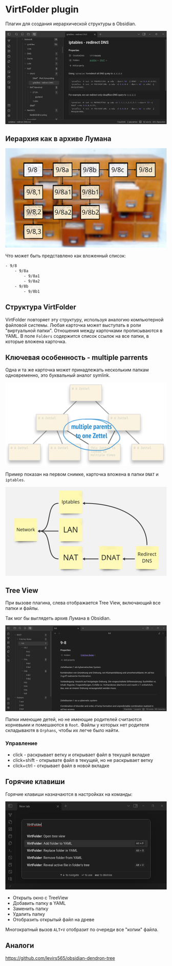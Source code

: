 # VirtFolder plugin

Плагин для создания иерархической структуры в Obsidian. 

![virt_folder_example](./Images/virt_folder_example.png)

## Иерархия как в архиве Лумана

![zettelkasten_structure](./Images/zettelkasten_structure.jpg)

Что может быть представлено как вложенный список:

```
- 9/8
	- 9/8a
		- 9/8a1
		- 9/8a2
	- 9/8b
		- 9/8b1
```

## Структура VirtFolder

VirtFolder повторяет эту структуру, используя аналогию компьютерной файловой системы. Любая карточка может выступать в роли "виртуальной папки". Отношения между карточками прописываются в YAML. В поле `Folders` содержится список ссылок на все папки, в которые вложена карточка.

## Ключевая особенность - multiple parrents

Одна и та же карточка может принадлежать нескольким папкам одновременно, это буквальный аналог symlink. 

![multiple_parrents](./Images/multiple_parrents.png)

Пример показан на первом снимке, карточка вложена в папки `DNAT` и `iptables`.

![virt_folder_structure](./Images/virt_folder_structure.jpg)

## Tree View

При вызове плагина, слева отображается Tree View, включающий все папки и файлы.

Так мог бы выглядеть архив Лумана в Obsidian. 

![luhmain_in_obsidian](./Images/luhmain_in_obsidian.png)

Папки имеющие детей, но не имеющие родителей считаются корневыми и помешаются в `Root`. Файлы у которых нет родителя складываютя в `Orphans`, чтобы их легче было найти.

### Управление 

- click - раскрывает ветку и открывает файл в текущей вкладке
- click+shift - открывате файл в текущей, но не раскрывает ветку
- click+ctrl - открывает файл в новой вкладке

## Горячие клавиши

Горячие клавиши назначаются в настройках на команды: 

![virt_folder_hotkey](./Images/virt_folder_hotkey.png)

- Открыть окно с TreeView
- Добавить папку в YAML
- Заменить папку
- Удалить папку
- Отобразить открытый файл на древе

Многократный вызов `ALT+V` отобразит по очереди все "копии" файла.

## Аналоги

https://github.com/levirs565/obsidian-dendron-tree

